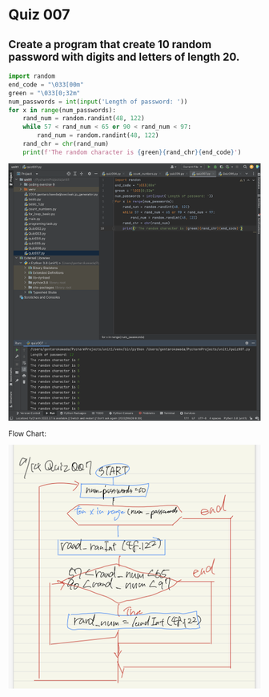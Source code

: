 # Quiz 007

## Create a program that create 10 random password with digits and letters of length 20.


```.py
import random
end_code = "\033[00m"
green = "\033[0;32m"
num_passwords = int(input('Length of password: '))
for x in range(num_passwords):
    rand_num = random.randint(48, 122)
    while 57 < rand_num < 65 or 90 < rand_num < 97:
        rand_num = random.randint(48, 122)
    rand_chr = chr(rand_num)
    print(f'The random character is {green}{rand_chr}{end_code}')
```


![](quiz-007.png)




Flow Chart:


![](quiz007.jpg)
